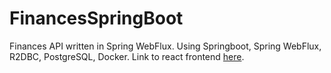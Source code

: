 # FinancesSpringBoot
Finances API written in Spring WebFlux. Using Springboot, Spring WebFlux, R2DBC, PostgreSQL, Docker.
Link to react frontend [here](https://github.com/eduard-negescu/finances_react).
